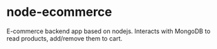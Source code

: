 # node-ecommerce
E-commerce backend app based on nodejs. Interacts with MongoDB to read products, add/remove them to cart.
